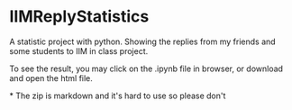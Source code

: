 # IIMReplyStatistics
A statistic project with python. Showing the replies from my friends and some students to IIM in class project.

To see the result, you may click on the .ipynb file in browser, or download and open the html file. 

\* The zip is markdown and it's hard to use so please don't
